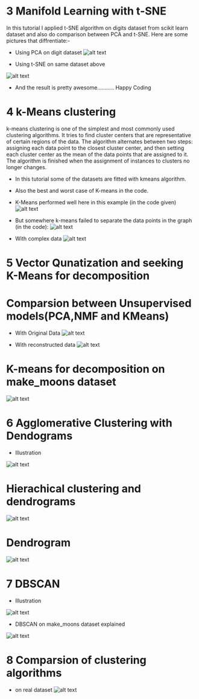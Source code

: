 
# 3 Manifold Learning with t-SNE
 In this tutorial I applied t-SNE algorithm on digits dataset from scikit learn dataset and also do comparison between PCA and t-SNE.
 Here are some pictures that diffrentiate:-
 * Using PCA on digit dataset
![alt text](https://github.com/paramjeet2005/Introduction-to-machine-learning-with-python/blob/master/3.%20Unsupervised%20Learning/images/img1.PNG)
 
 * Using t-SNE on same dataset above
 
 ![alt text](https://github.com/paramjeet2005/Introduction-to-machine-learning-with-python/blob/master/3.%20Unsupervised%20Learning/images/img2.PNG)
 
 * And the result is pretty awesome........... Happy Coding


# 4 k-Means clustering

k-means clustering is one of the simplest and most commonly used clustering algorithms. It tries to find cluster centers that are representative of certain regions of the data. The algorithm alternates between two steps: assigning each data point to the closest cluster center, and then setting each cluster center as the mean of the data points that are assigned to it. The algorithm is finished when the assignment of instances to clusters no longer changes.

* In this tutorial some of the datasets are fitted with kmeans algorithm.
* Also the best and worst case of K-means in the code.

* K-Means performed well here in this example (in the code given)
![alt text](https://github.com/paramjeet2005/Introduction-to-machine-learning-with-python/blob/master/3.%20Unsupervised%20Learning/images/img3.PNG)

* But somewhere k-means failed to separate the data points in the graph (in the code):
![alt text](https://github.com/paramjeet2005/Introduction-to-machine-learning-with-python/blob/master/3.%20Unsupervised%20Learning/images/img4.PNG)

* With complex data
![alt text](https://github.com/paramjeet2005/Introduction-to-machine-learning-with-python/blob/master/3.%20Unsupervised%20Learning/images/img5.PNG)


# 5 Vector Qunatization and seeking K-Means for decomposition

# Comparsion between Unsupervised models(PCA,NMF and KMeans)
 * With Original Data
![alt text](https://github.com/paramjeet2005/Introduction-to-machine-learning-with-python/blob/master/3.%20Unsupervised%20Learning/images/img6.PNG)

 * With reconstructed data 
 ![alt text](https://github.com/paramjeet2005/Introduction-to-machine-learning-with-python/blob/master/3.%20Unsupervised%20Learning/images/img7.PNG)
 
 # K-means for decomposition on make_moons dataset
 
 ![alt text](https://github.com/paramjeet2005/Introduction-to-machine-learning-with-python/blob/master/3.%20Unsupervised%20Learning/images/img8.PNG)

# 6 Agglomerative Clustering with Dendograms
 * Illustration
 
![alt text](https://github.com/paramjeet2005/Introduction-to-machine-learning-with-python/blob/master/3.%20Unsupervised%20Learning/images/img9.PNG)

# Hierachical clustering and dendrograms

![alt text](https://github.com/paramjeet2005/Introduction-to-machine-learning-with-python/blob/master/3.%20Unsupervised%20Learning/images/img10.PNG)

# Dendrogram

![alt text](https://github.com/paramjeet2005/Introduction-to-machine-learning-with-python/blob/master/3.%20Unsupervised%20Learning/images/img11.PNG)


# 7 DBSCAN
 * Illustration
 
 ![alt text](https://github.com/paramjeet2005/Introduction-to-machine-learning-with-python/blob/master/3.%20Unsupervised%20Learning/images/img12.PNG)
 
  * DBSCAN on make_moons dataset explained
  
  ![alt text](https://github.com/paramjeet2005/Introduction-to-machine-learning-with-python/blob/master/3.%20Unsupervised%20Learning/images/img13.PNG)
  
 # 8 Comparsion of clustering algorithms
  * on real dataset
  ![alt text](https://github.com/paramjeet2005/Introduction-to-machine-learning-with-python/blob/master/3.%20Unsupervised%20Learning/images/img14.PNG)
